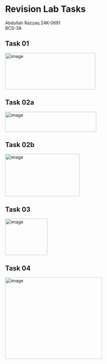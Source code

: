# Revision Lab Tasks
Abdullah Razzaq 
24K-0691  
BCS-3A  

## Task 01
<img width="291" height="118" alt="image" src="https://github.com/user-attachments/assets/d18a054d-77c4-4f4e-af72-f6b4bc5e6553" />

## Task 02a
<img width="294" height="65" alt="image" src="https://github.com/user-attachments/assets/c403a5c6-02fe-4adc-9d38-f8da1ca0f0db" />

## Task 02b
<img width="240" height="137" alt="image" src="https://github.com/user-attachments/assets/3644a6b0-15b6-4a40-932e-f67548bc1613" />

## Task 03
<img width="136" height="118" alt="image" src="https://github.com/user-attachments/assets/896784e5-bba8-45b0-b88e-a4d2bb763ceb" />

## Task 04
<img width="313" height="263" alt="image" src="https://github.com/user-attachments/assets/e35bb521-5bb5-40ce-bc0c-51919168a2d3" />
